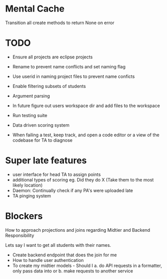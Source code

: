 # Mental Cache
Transition all create methods to return None on error

# TODO
- Ensure all projects are eclipse projects
- Rename to prevent name conflicts and set naming flag

- Use userid in naming project files to prevent name conficts
- Enable filtering subsets of students
- Argument parsing
- In future figure out users workspace dir and add files to the workspace
- Run testing suite
- Data driven scoring system
- When failing a test, keep track, and open a code editor or a view of the codebase for TA to diagnose

# Super late features
- user interface for head TA to assign points
- additional types of scoring eg. Did they do X (Take them to the most likely location)
- Daemon: Continually check if any PA's were uploaded late
- TA pinging system

# Blockers
How to approach projections and joins regarding Midtier and Backend Responsibility

Lets say I want to get all students with their names. 
- Create backend endpoint that does the join for me
- How to handle user authentication
- To create my midtier models - Should I a. do API requests in a formatter, only pass data into or b. make requests to another service